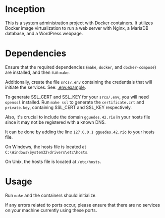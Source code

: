 # Inception

This is a system administration project with Docker containers. It utilizes Docker image virtualization to run a web server with Nginx, a MariaDB database, and a WordPress webpage.

# Dependencies

Ensure that the required dependencies (`make`, `docker`, and `docker-compose`) are installed, and then run `make`.

Additionally, create the file `srcs/.env` containing the credentials that will initiate the services. See: [.env.example](srcs/.env.example).

To generate SSL_CERT and SSL_KEY for your `srcs/.env`, you will need `openssl` installed. Run `make ssl` to generate the `certificate.crt` and `private.key`, containing SSL_CERT and SSL_KEY respectively.

Also, it's crucial to include the domain `gguedes.42.rio` in your hosts file since it may not be registered with a known DNS.

It can be done by adding the line `127.0.0.1 gguedes.42.rio` to your hosts file.

On Windows, the hosts file is located at `C:\Windows\System32\drivers\etc\hosts`.

On Unix, the hosts file is located at `/etc/hosts`.

# Usage

Run `make` and the containers should initialize.

If any errors related to ports occur, please ensure that there are no services on your machine currently using these ports.

